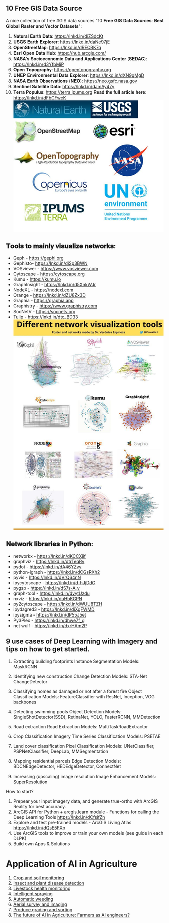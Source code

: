 ## 10 Free GIS Data Source
A nice collection of free #GIS data sources "10 𝐅𝐫𝐞𝐞 𝐆𝐈𝐒 𝐃𝐚𝐭𝐚 𝐒𝐨𝐮𝐫𝐜𝐞𝐬: 𝐁𝐞𝐬𝐭 𝐆𝐥𝐨𝐛𝐚𝐥 𝐑𝐚𝐬𝐭𝐞𝐫 𝐚𝐧𝐝 𝐕𝐞𝐜𝐭𝐨𝐫 𝐃𝐚𝐭𝐚𝐬𝐞𝐭𝐬":
1. 𝐍𝐚𝐭𝐮𝐫𝐚𝐥 𝐄𝐚𝐫𝐭𝐡 𝐃𝐚𝐭𝐚: https://lnkd.in/diZSdcKt
2. 𝐔𝐒𝐆𝐒 𝐄𝐚𝐫𝐭𝐡 𝐄𝐱𝐩𝐥𝐨𝐫𝐞𝐫: https://lnkd.in/daNe97jE
3. 𝐎𝐩𝐞𝐧𝐒𝐭𝐫𝐞𝐞𝐭𝐌𝐚𝐩: https://lnkd.in/dRECBK7q
4. 𝐄𝐬𝐫𝐢 𝐎𝐩𝐞𝐧 𝐃𝐚𝐭𝐚 𝐇𝐮𝐛: https://hub.arcgis.com/
5. 𝐍𝐀𝐒𝐀’𝐬 𝐒𝐨𝐜𝐢𝐨𝐞𝐜𝐨𝐧𝐨𝐦𝐢𝐜 𝐃𝐚𝐭𝐚 𝐚𝐧𝐝 𝐀𝐩𝐩𝐥𝐢𝐜𝐚𝐭𝐢𝐨𝐧𝐬 𝐂𝐞𝐧𝐭𝐞𝐫 (𝐒𝐄𝐃𝐀𝐂): https://lnkd.in/d3YfbMiP
6. 𝐎𝐩𝐞𝐧 𝐓𝐨𝐩𝐨𝐠𝐫𝐚𝐩𝐡𝐲: https://opentopography.org
7. 𝐔𝐍𝐄𝐏 𝐄𝐧𝐯𝐢𝐫𝐨𝐧𝐦𝐞𝐧𝐭𝐚𝐥 𝐃𝐚𝐭𝐚 𝐄𝐱𝐩𝐥𝐨𝐫𝐞𝐫: https://lnkd.in/dXN9gMgD
8. 𝐍𝐀𝐒𝐀 𝐄𝐚𝐫𝐭𝐡 𝐎𝐛𝐬𝐞𝐫𝐯𝐚𝐭𝐢𝐨𝐧𝐬 (𝐍𝐄𝐎): https://neo.gsfc.nasa.gov
9. 𝐒𝐞𝐧𝐭𝐢𝐧𝐞𝐥 𝐒𝐚𝐭𝐞𝐥𝐥𝐢𝐭𝐞 𝐃𝐚𝐭𝐚: https://lnkd.in/dJmAy47y
10. 𝐓𝐞𝐫𝐫𝐚 𝐏𝐨𝐩𝐮𝐥𝐮𝐬: https://terra.ipums.org
𝐑𝐞𝐚𝐝 𝐭𝐡𝐞 𝐟𝐮𝐥𝐥 𝐚𝐫𝐭𝐢𝐜𝐥𝐞 𝐡𝐞𝐫𝐞: https://lnkd.in/dFbCFwcK
![DataSource](https://github.com/gulabpatel/AIAg/blob/main/GIS_datasource.jpeg?raw=true)

## 𝐓𝐨𝐨𝐥𝐬 𝐭𝐨 𝐦𝐚𝐢𝐧𝐥𝐲 𝐯𝐢𝐬𝐮𝐚𝐥𝐢𝐳𝐞 𝐧𝐞𝐭𝐰𝐨𝐫𝐤𝐬:
- Geph - https://gephi.org
- Gephisto- https://lnkd.in/diSp3BWN
- VOSviewer - https://www.vosviewer.com
- Cytoscape - https://cytoscape.org
- Kumu - https://kumu.io
- GraphInsight - https://lnkd.in/d5XnkWJr
- NodeXL - https://nodexl.com
- Orange - https://lnkd.in/dZU8Zx3D
- Graphia - https://graphia.app
- Graphistry - https://www.graphistry.com
- SocNetV - https://socnetv.org
- Tulip - https://lnkd.in/dtc_BD33
![DataSource](https://github.com/gulabpatel/AIAg/blob/main/network_visualization_tools.jpeg?raw=true)

## 𝐍𝐞𝐭𝐰𝐨𝐫𝐤 𝐥𝐢𝐛𝐫𝐚𝐫𝐢𝐞𝐬 𝐢𝐧 𝐏𝐲𝐭𝐡𝐨𝐧:
- networkx - https://lnkd.in/dKCCXjif
- graphviz - https://lnkd.in/dtrTeqRv
- pydot - https://lnkd.in/dA46YZvy
- python-igraph - https://lnkd.in/dCGsRXh2
- pyvis - https://lnkd.in/dVrQ64nN
- ipycytoscape - https://lnkd.in/d-hJjDdG
- pygsp - https://lnkd.in/dS7s-A_v
- graph-tool - https://lnkd.in/dvytUzdu
- nxviz - https://lnkd.in/duHbKGPN
- py2cytoscape - https://lnkd.in/dWUU8TZH
- ipydagred3 - https://lnkd.in/diXgFWMD
- ipysigma - https://lnkd.in/dP55J5et
- Py3Plex - https://lnkd.in/dhwe7f_g
- net wulf - https://lnkd.in/dxrHAm2P

## 9 use cases of Deep Learning with Imagery and tips on how to get started.

1. Extracting building footprints
Instance Segmentation
Models: MaskRCNN

2. Identifying new construction
Change Detection
Models: STA-Net ChangeDetector

3. Classifying homes as damaged or not after a forest fire
Object Classification
Models: FeatureClassifier with ResNet, Inception, VGG backbones

4. Detecting swimming pools
Object Detection
Models: SingleShotDetector(SSD), RetinaNet, YOLO, FasterRCNN, MMDetection

5. Road extraction
Road Extraction
Models: MultiTaskRoadExtractor

6. Crop Classification
Imagery Time Series Classification
Models: PSETAE

7. Land cover classification
Pixel Classification
Models: UNetClassifier, PSPNetClassifier, DeepLab, MMSegmentation

8. Mapping residential parcels
Edge Detection
Models: BDCNEdgeDetector, HEDEdgeDetector, ConnectNet

9. Increasing (upscaling) image resolution
Image Enhancement
Models: SuperResolution

How to start?

1. Prepear your input imagery data, and generate true-ortho with ArcGIS Reality for best accuracy.
2. ArcGIS API for Python + arcgis.learn module - Functions for calling the Deep Learning Tools
https://lnkd.in/dCfsifZh
3. Explore and test pre-trained models - ArcGIS Living Atlas
https://lnkd.in/dQsE5FXp
4. Use ArcGIS tools to improve or train your own models (see guide in each DLPK)
5. Build own Apps & Solutions

# Application of AI in Agriculture

1. [Crop and soil monitoring](https://www.v7labs.com/blog/ai-in-agriculture#h1)
2. [Insect and plant disease detection](https://www.v7labs.com/blog/ai-in-agriculture#h2)
3. [Livestock health monitoring](https://www.v7labs.com/blog/ai-in-agriculture#h3)
4. [Intelligent spraying](https://www.v7labs.com/blog/ai-in-agriculture#h4)
5. [Automatic weeding](https://www.v7labs.com/blog/ai-in-agriculture#h5)
6. [Aerial survey and imaging](https://www.v7labs.com/blog/ai-in-agriculture#h6)
7. [Produce grading and sorting](https://www.v7labs.com/blog/ai-in-agriculture#h7)
8. [The future of AI in Agriculture: Farmers as AI engineers?](https://www.v7labs.com/blog/ai-in-agriculture#h8)
